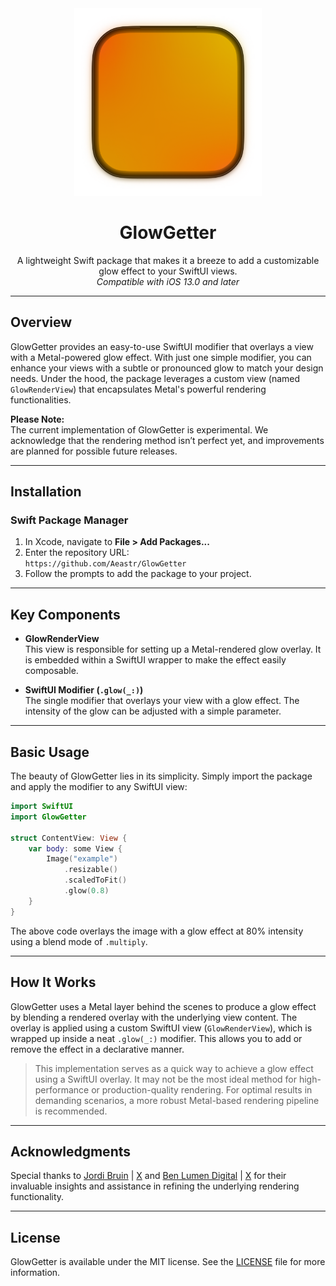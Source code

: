 <div align="center">
  <img width="300" height="300" src="/assets/icon.png" alt="GlowGetter Logo">
  <h1><b>GlowGetter</b></h1>
  <p>
    A lightweight Swift package that makes it a breeze to add a
    customizable glow effect to your SwiftUI views.
    <br>
    <i>Compatible with iOS 13.0 and later</i>
  </p>
</div>

---

## **Overview**

GlowGetter provides an easy-to-use SwiftUI modifier that overlays a view with a Metal-powered glow effect. With just one simple modifier, you can enhance your views with a subtle or pronounced glow to match your design needs. Under the hood, the package leverages a custom view (named `GlowRenderView`) that encapsulates Metal's powerful rendering functionalities.

**Please Note:**  
The current implementation of GlowGetter is experimental. We acknowledge that the rendering method isn’t perfect yet, and improvements are planned for possible future releases.

---

## **Installation**

### Swift Package Manager

1. In Xcode, navigate to **File > Add Packages...**
2. Enter the repository URL:  
   `https://github.com/Aeastr/GlowGetter`
3. Follow the prompts to add the package to your project.

---

## **Key Components**

- **GlowRenderView**  
  This view is responsible for setting up a Metal-rendered glow overlay. It is embedded within a SwiftUI wrapper to make the effect easily composable.

- **SwiftUI Modifier (`.glow(_:)`)**  
  The single modifier that overlays your view with a glow effect. The intensity of the glow can be adjusted with a simple parameter.

---

## **Basic Usage**

The beauty of GlowGetter lies in its simplicity. Simply import the package and apply the modifier to any SwiftUI view:

```swift
import SwiftUI
import GlowGetter

struct ContentView: View {
    var body: some View {
        Image("example")
            .resizable()
            .scaledToFit()
            .glow(0.8)
    }
}
```

The above code overlays the image with a glow effect at 80% intensity using a blend mode of `.multiply`.

---

## **How It Works**

GlowGetter uses a Metal layer behind the scenes to produce a glow effect by blending a rendered overlay with the underlying view content. The overlay is applied using a custom SwiftUI view (`GlowRenderView`), which is wrapped up inside a neat `.glow(_:)` modifier. This allows you to add or remove the effect in a declarative manner.

> This implementation serves as a quick way to achieve a glow effect using a SwiftUI overlay. It may not be the most ideal method for high-performance or production-quality rendering. For optimal results in demanding scenarios, a more robust Metal-based rendering pipeline is recommended.

---

## **Acknowledgments**

Special thanks to [Jordi Bruin](https://github.com/jordibruin) | [X](https://x.com/jordibruin) and [Ben Lumen Digital](https://github.com/BenLumenDigital) | [X](https://x.com/BenLumenDigital) for their invaluable insights and assistance in refining the underlying rendering functionality.

---

## **License**

GlowGetter is available under the MIT license. See the [LICENSE](LICENSE) file for more information.
